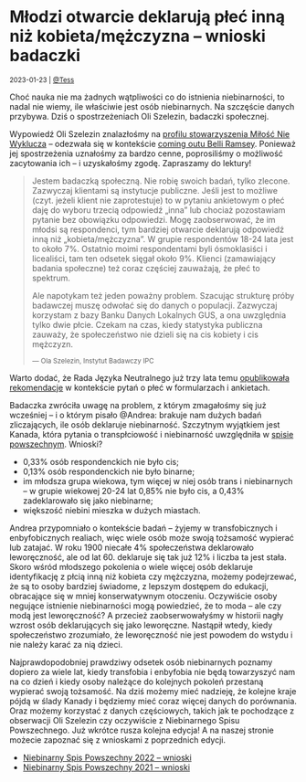 # Młodzi otwarcie deklarują płeć inną niż kobieta/mężczyzna – wnioski badaczki

<small>2023-01-23 | [@Tess](/@Tess)</small>

Choć nauka nie ma żadnych wątpliwości co do istnienia niebinarności, to nadal nie wiemy, ile właściwie jest osób niebinarnych. Na szczęście danych przybywa. Dziś o spostrzeżeniach Oli Szelezin, badaczki społecznej.

Wypowiedź Oli Szelezin znalazłośmy na [profilu stowarzyszenia Miłość Nie Wyklucza](https://www.facebook.com/Miloscniewyklucza/posts/pfbid02dgHH7WLJddNsG9k9jKum5JMeNvRYxk19Fem7t8RusAqDREABgVXa8zAKRYjgZVfpl) – odezwała się w kontekście [coming outu Belli Ramsey](https://zaimki.pl/blog/popkultura-niebinarno%C5%9B%C4%87). Ponieważ jej spostrzeżenia uznałośmy za bardzo cenne, poprosiliśmy o możliwość zacytowania ich – i uzyskałośmy zgodę. Zapraszamy do lektury!

> Jestem badaczką społeczną. Nie robię swoich badań, tylko zlecone. Zazwyczaj klientami są instytucje publiczne. Jeśli jest to możliwe (czyt. jeżeli klient nie zaprotestuje) to w pytaniu ankietowym o płeć daję do wyboru trzecią odpowiedź „inna” lub chociaż pozostawiam pytanie bez obowiązku odpowiedzi. Mogę zaobserwować, że im młodsi są respondenci, tym bardziej otwarcie deklarują odpowiedź inną niż „kobieta/mężczyzna”. W grupie respondentów 18-24 lata jest to około 7%. Ostatnio moimi respondentami byli ósmoklasiści i licealiści, tam ten odsetek sięgał około 9%. Klienci (zamawiający badania społeczne) też coraz częściej zauważają, że płeć to spektrum.
>
> Ale napotykam też jeden poważny problem. Szacując strukturę próby badawczej muszę odwołać się do danych o populacji. Zazwyczaj korzystam z bazy Banku Danych Lokalnych GUS, a ona uwzględnia tylko dwie płcie. Czekam na czas, kiedy statystyka publiczna zauważy, że społeczeństwo nie dzieli się na cis kobiety i cis mężczyzn.
>
> <small>— Ola Szelezin, Instytut Badawczy IPC</small>

Warto dodać, że Rada Języka Neutralnego już trzy lata temu [opublikowała rekomendacje](https://zaimki.pl/formularze) w kontekście pytań o płeć w formularzach i ankietach.

Badaczka zwróciła uwagę na problem, z którym zmagałośmy się już wcześniej – i o którym pisało @Andrea: brakuje nam dużych badań zliczających, ile osób deklaruje niebinarność. Szczytnym wyjątkiem jest Kanada, która pytania o transpłciowość i niebinarność uwzględniła w [spisie powszechnym](https://zaimki.pl/blog/ile-jest-osob-niebinarnych). Wnioski?

- 0,33% osób respondenckich nie było cis;
- 0,13% osób respondenckich nie było binarne;
- im młodsza grupa wiekowa, tym więcej w niej osób trans i niebinarnych – w grupie wiekowej 20-24 lat 0,85% nie było cis, a 0,43% zadeklarowało się jako niebinarne;
- większość niebini mieszka w dużych miastach.

Andrea przypomniało o kontekście badań – żyjemy w transfobicznych i enbyfobicznych realiach, więc wiele osób może swoją tożsamość wypierać lub zatajać. W roku 1900 niecałe 4% społeczeństwa deklarowało leworęczność, ale od lat 60. deklaruje się tak już 12% i liczba ta jest stała. Skoro wśród młodszego pokolenia o wiele więcej osób deklaruje identyfikację z płcią inną niż kobieta czy mężczyzna, możemy podejrzewać, że są to osoby bardziej świadome, z lepszym dostępem do edukacji, obracające się w mniej konserwatywnym otoczeniu. Oczywiście osoby negujące istnienie niebinarności mogą powiedzieć, że to moda – ale czy modą jest leworęczność? A przecież zaobserwowałyśmy w historii nagły wzrost osób deklarujących się jako leworęczne. Nastąpił wtedy, kiedy społeczeństwo zrozumiało, że leworęczność nie jest powodem do wstydu i nie należy karać za nią dzieci.

Najprawdopodobniej prawdziwy odsetek osób niebinarnych poznamy dopiero za wiele lat, kiedy transfobia i enbyfobia nie będą towarzyszyć nam na co dzień i kiedy osoby należące do kolejnych pokoleń przestaną wypierać swoją tożsamość. Na dziś możemy mieć nadzieję, że kolejne kraje pójdą w ślady Kanady i będziemy mieć coraz więcej danych do porównania. Oraz możemy korzystać z danych częściowych, takich jak te pochodzące z obserwacji Oli Szelezin czy oczywiście z Niebinarnego Spisu Powszechnego. Już wkrótce rusza kolejna edycja! A na naszej stronie możecie zapoznać się z wnioskami z poprzednich edycji.

 - [Niebinarny Spis Powszechny 2022 – wnioski](https://zaimki.pl/blog/spis-2022)
 - [Niebinarny Spis Powszechny 2021 – wnioski](https://zaimki.pl/blog/spis-2021)
